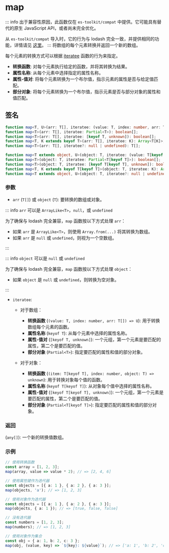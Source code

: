 # map

::: info
出于兼容性原因，此函数仅在 `es-toolkit/compat` 中提供。它可能具有替代的原生 JavaScript API，或者尚未完全优化。

从 `es-toolkit/compat` 导入时，它的行为与 lodash 完全一致，并提供相同的功能，详情请见 [这里](../../../compatibility.md)。
:::
将数组的每个元素转换并返回一个新的数组。

每个元素的转换方式可以根据 [iteratee](../util/iteratee.md) 函数的行为来指定。

- **转换函数**: 对每个元素执行给定的函数，并将其转换为结果。
- **属性名称**: 从每个元素中选择指定的属性名称。
- **属性-值对**: 将每个元素转换为一个布尔值，指示元素的属性是否与给定值匹配。
- **部分对象**: 将每个元素转换为一个布尔值，指示元素是否与部分对象的属性和值匹配。

## 签名

```typescript
function map<T, U>(arr: T[], iteratee: (value: T, index: number, arr: T[]) => U): U[];
function map<T>(arr: T[], iteratee: Partial<T>): boolean[];
function map<T>(arr: T[], iteratee: [keyof T, unknown]): boolean[];
function map<T, K extends keyof T>(arr: T[], iteratee: K): Array<T[K]>;
function map<T>(arr: T[], iteratee?: null | undefined): T[];

function map<T extends object, U>(object: T, iteratee: (value: T[keyof T], key: string, object: T) => U): U[];
function map<T>(object: T, iteratee: Partial<T[keyof T]>): boolean[];
function map<T>(object: T, iteratee: [keyof T[keyof T], unknown]): boolean[];
function map<T, K extends keyof T[keyof T]>(object: T, iteratee: K): Array<T[keyof T][K]>;
function map<T extends object, U>(object: T, iteratee?: null | undefined): U[];
```

### 参数

- `arr` (`T[]`) 或 `object` (`T`): 要转换的数组或对象。

::: info `arr` 可以是 `ArrayLike<T>`，`null`，或 `undefined`

为了确保与 lodash 完全兼容，`map` 函数按以下方式处理 `arr`：

- 如果 `arr` 是 `ArrayLike<T>`，则使用 `Array.from(...)` 将其转换为数组。
- 如果 `arr` 是 `null` 或 `undefined`，则视为一个空数组。

:::

::: info `object` 可以是 `null` 或 `undefined`

为了确保与 lodash 完全兼容，`map` 函数按以下方式处理 `object`：

- 如果 `object` 是 `null` 或 `undefined`，则转换为空对象。

:::

- `iteratee`:

  - 对于数组：

    - **转换函数** (`(value: T, index: number, arr: T[]) => U`): 用于转换数组每个元素的函数。
    - **属性名称** (`keyof T`): 从每个元素中选择的属性名称。
    - **属性-值对** (`[keyof T, unknown]`): 一个元组，第一个元素是要匹配的属性，第二个是要匹配的值。
    - **部分对象** (`Partial<T>`): 指定要匹配的属性和值的部分对象。

  - 对于对象：

    - **转换函数** (`(item: T[keyof T], index: number, object: T) => unknown`): 用于转换对象每个值的函数。
    - **属性名称** (`keyof T[keyof T]`): 从对象每个值中选择的属性名称。
    - **属性-值对** (`[keyof T[keyof T], unknown]`): 一个元组，第一个元素是要匹配的属性，第二个是要匹配的值。
    - **部分对象** (`Partial<T[keyof T]>`): 指定要匹配的属性和值的部分对象。

### 返回

(`any[]`): 一个新的转换值数组。

### 示例

```typescript
// 使用转换函数
const array = [1, 2, 3];
map(array, value => value * 2); // => [2, 4, 6]

// 使用属性键作为迭代器
const objects = [{ a: 1 }, { a: 2 }, { a: 3 }];
map(objects, 'a'); // => [1, 2, 3]

// 使用对象作为迭代器
const objects = [{ a: 1 }, { a: 2 }, { a: 3 }];
map(objects, { a: 1 }); // => [true, false, false]

// 没有迭代器
const numbers = [1, 2, 3];
map(numbers); // => [1, 2, 3]

// 使用对象作为集合
const obj = { a: 1, b: 2, c: 3 };
map(obj, (value, key) => `${key}: ${value}`); // => ['a: 1', 'b: 2', 'c: 3']
```
